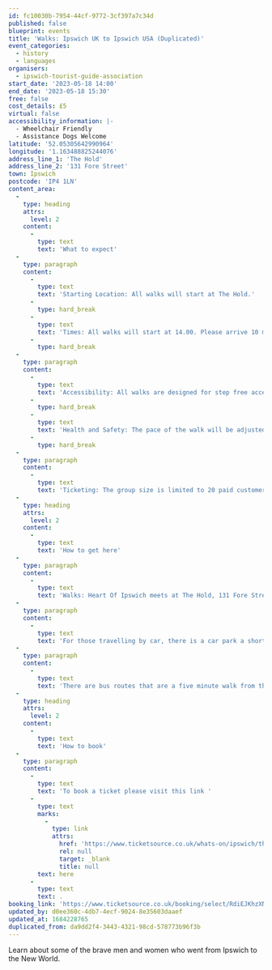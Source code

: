 ```yaml
---
id: fc10030b-7954-44cf-9772-3cf397a7c34d
published: false
blueprint: events
title: 'Walks: Ipswich UK to Ipswich USA (Duplicated)'
event_categories:
  - history
  - languages
organisers:
  - ipswich-tourist-guide-association
start_date: '2023-05-18 14:00'
end_date: '2023-05-18 15:30'
free: false
cost_details: £5
virtual: false
accessibility_information: |-
  - Wheelchair Friendly
  - Assistance Dogs Welcome
latitude: '52.05305642990964'
longitude: '1.163488825244076'
address_line_1: 'The Hold'
address_line_2: '131 Fore Street'
town: Ipswich
postcode: 'IP4 1LN'
content_area:
  -
    type: heading
    attrs:
      level: 2
    content:
      -
        type: text
        text: 'What to expect'
  -
    type: paragraph
    content:
      -
        type: text
        text: 'Starting Location: All walks will start at The Hold.'
      -
        type: hard_break
      -
        type: text
        text: 'Times: All walks will start at 14.00. Please arrive 10 minuets early for registration. The duration of all walks is approximately 90 minutes, unless otherwise arranged.'
      -
        type: hard_break
  -
    type: paragraph
    content:
      -
        type: text
        text: 'Accessibility: All walks are designed for step free access. Assistance dogs are welcome. Other dogs cannot be accommodated.'
      -
        type: hard_break
      -
        type: text
        text: 'Health and Safety: The pace of the walk will be adjusted for the comfort of all and the walk will commence with a short health and safety briefing.'
      -
        type: hard_break
  -
    type: paragraph
    content:
      -
        type: text
        text: 'Ticketing: The group size is limited to 20 paid customers. Children under the age of 12 are free. Up to 5 complementary tickets per walk are available, at the discretion of ITGA or, and can include children under the age of 12.'
  -
    type: heading
    attrs:
      level: 2
    content:
      -
        type: text
        text: 'How to get here'
  -
    type: paragraph
    content:
      -
        type: text
        text: 'Walks: Heart Of Ipswich meets at The Hold, 131 Fore Street, Ipswich.'
  -
    type: paragraph
    content:
      -
        type: text
        text: 'For those travelling by car, there is a car park a short walk from the venue next to the student halls.'
  -
    type: paragraph
    content:
      -
        type: text
        text: 'There are bus routes that are a five minute walk from the venue.'
  -
    type: heading
    attrs:
      level: 2
    content:
      -
        type: text
        text: 'How to book'
  -
    type: paragraph
    content:
      -
        type: text
        text: 'To book a ticket please visit this link '
      -
        type: text
        marks:
          -
            type: link
            attrs:
              href: 'https://www.ticketsource.co.uk/whats-on/ipswich/the-hold/walks-heart-of-ipswich/2022-06-28/14:00/t-mggqoe'
              rel: null
              target: _blank
              title: null
        text: here
      -
        type: text
        text: .
booking_link: 'https://www.ticketsource.co.uk/booking/select/RdiEJKhzXNnT'
updated_by: d0ee360c-4db7-4ecf-9024-8e35603daaef
updated_at: 1684228765
duplicated_from: da9dd2f4-3443-4321-98cd-578773b96f3b
---
```

Learn about some of the brave men and women who went from Ipswich to the New World.